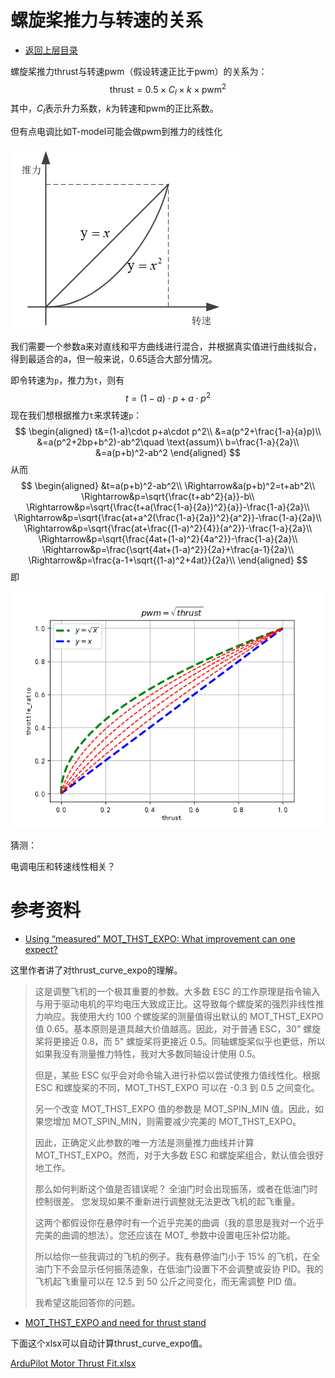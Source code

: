 # 螺旋桨推力与转速的关系

* [返回上层目录](../gyroscope.md)



螺旋桨推力thrust与转速pwm（假设转速正比于pwm）的关系为：
$$
\text{thrust}=0.5\times C_l \times k \times \text{pwm}^2
$$
其中，$C_l$表示升力系数，$k$为转速和pwm的正比系数。

但有点电调比如T-model可能会做pwm到推力的线性化


![pwm2thrust_curve](pic/pwm2thrust_curve.png)

我们需要一个参数a来对直线和平方曲线进行混合，并根据真实值进行曲线拟合，得到最适合的a，但一般来说，0.65适合大部分情况。

即令转速为`p`，推力为`t`，则有
$$
t=(1-a)\cdot p+a\cdot p^2
$$
现在我们想根据推力`t`来求转速`p`：
$$
\begin{aligned}
t&=(1-a)\cdot p+a\cdot p^2\\
&=a(p^2+\frac{1-a}{a}p)\\
&=a(p^2+2bp+b^2)-ab^2\quad \text{assum}\ b=\frac{1-a}{2a}\\
&=a(p+b)^2-ab^2
\end{aligned}
$$
从而
$$
\begin{aligned}
&t=a(p+b)^2-ab^2\\
\Rightarrow&a(p+b)^2=t+ab^2\\
\Rightarrow&p=\sqrt{\frac{t+ab^2}{a}}-b\\
\Rightarrow&p=\sqrt{\frac{t+a(\frac{1-a}{2a})^2}{a}}-\frac{1-a}{2a}\\
\Rightarrow&p=\sqrt{\frac{at+a^2(\frac{1-a}{2a})^2}{a^2}}-\frac{1-a}{2a}\\
\Rightarrow&p=\sqrt{\frac{at+\frac{(1-a)^2}{4}}{a^2}}-\frac{1-a}{2a}\\
\Rightarrow&p=\sqrt{\frac{4at+(1-a)^2}{4a^2}}-\frac{1-a}{2a}\\
\Rightarrow&p=\frac{\sqrt{4at+(1-a)^2}}{2a}+\frac{a-1}{2a}\\
\Rightarrow&p=\frac{a-1+\sqrt{(1-a)^2+4at}}{2a}\\
\end{aligned}
$$
即

![thrust2pwm_curve](pic/thrust2pwm_curve.png)

猜测：

电调电压和转速线性相关？

# 参考资料

* [Using “measured” MOT_THST_EXPO: What improvement can one expect?](https://discuss.ardupilot.org/t/using-measured-mot-thst-expo-what-improvement-can-one-expect/26172)

这里作者讲了对thrust_curve_expo的理解。

> 这是调整飞机的一个极其重要的参数。大多数 ESC 的工作原理是指令输入与用于驱动电机的平均电压大致成正比。这导致每个螺旋桨的强烈非线性推力响应。我使用大约 100 个螺旋桨的测量值得出默认的 MOT_THST_EXPO 值 0.65。基本原则是道具越大价值越高。因此，对于普通 ESC，30" 螺旋桨将更接近 0.8，而 5" 螺旋桨将更接近 0.5。同轴螺旋桨似乎也更低，所以如果我没有测量推力特性，我对大多数同轴设计使用 0.5。
>
> 但是，某些 ESC 似乎会对命令输入进行补偿以尝试使推力值线性化。根据 ESC 和螺旋桨的不同，MOT_THST_EXPO 可以在 -0.3 到 0.5 之间变化。
>
> 另一个改变 MOT_THST_EXPO 值的参数是 MOT_SPIN_MIN 值。因此，如果您增加 MOT_SPIN_MIN，则需要减少完美的 MOT_THST_EXPO。
>
> 因此，正确定义此参数的唯一方法是测量推力曲线并计算 MOT_THST_EXPO。然而，对于大多数 ESC 和螺旋桨组合，默认值会很好地工作。
>
> 那么如何判断这个值是否错误呢？
> 全油门时会出现振荡，或者在低油门时控制很差。
> 您发现如果不重新进行调整就无法更改飞机的起飞重量。
>
> 这两个都假设你在悬停时有一个近乎完美的曲调（我的意思是我对一个近乎完美的曲调的想法）。您还应该在 MOT_ 参数中设置电压补偿功能。
>
> 所以给你一些我调过的飞机的例子。我有悬停油门小于 15% 的飞机，在全油门下不会显示任何振荡迹象，在低油门设置下不会调整或妥协 PID。我的飞机起飞重量可以在 12.5 到 50 公斤之间变化，而无需调整 PID 值。
>
> 我希望这能回答你的问题。

* [MOT_THST_EXPO and need for thrust stand](https://discuss.ardupilot.org/t/mot-thst-expo-and-need-for-thrust-stand/78258)

下面这个xlsx可以自动计算thrust_curve_expo值。

[ArduPilot Motor Thrust Fit.xlsx](https://docs.google.com/spreadsheets/d/1_75aZqiT_K1CdduhUe4-DjRgx3Alun4p8V2pt6vM5P8/edit#gid=0)